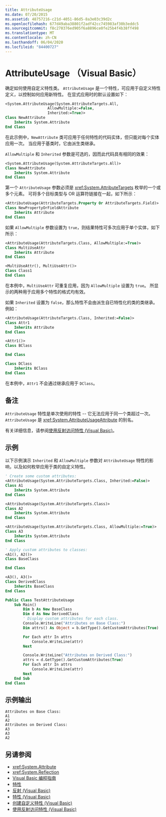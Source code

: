 ```yaml
---
title: AttributeUsage
ms.date: 07/20/2015
ms.assetid: 48757216-c21d-4051-86d5-8a3e03c39d2c
ms.openlocfilehash: 677d49aba38801f2adf42cc745983af30b3eddc5
ms.sourcegitcommit: f8c270376ed905f6a8896ce0fe25b4f4b38ff498
ms.translationtype: MT
ms.contentlocale: zh-CN
ms.lasthandoff: 06/04/2020
ms.locfileid: "84400727"
---
```

# <a name="attributeusage-visual-basic"></a>AttributeUsage （Visual Basic）

确定如何使用自定义特性类。 `AttributeUsage` 是一个特性，可应用于自定义特性定义，以控制如何应用新特性。 在显式应用时的默认设置如下：

```vb
<System.AttributeUsage(System.AttributeTargets.All,
                   AllowMultiple:=False,
                   Inherited:=True)>
Class NewAttribute
    Inherits System.Attribute
End Class
```

在此示例中，`NewAttribute` 类可应用于任何特性的代码实体，但只能对每个实体应用一次。 当应用于基类时，它由派生类继承。

`AllowMultiple` 和 `Inherited` 参数是可选的，因而此代码具有相同的效果：

```vb
<System.AttributeUsage(System.AttributeTargets.All)>
Class NewAttribute
    Inherits System.Attribute
End Class
```

第一个 `AttributeUsage` 参数必须是 <xref:System.AttributeTargets> 枚举的一个或多个元素。 可将多个目标类型与 OR 运算符链接在一起，如下所示：

```vb
<AttributeUsage(AttributeTargets.Property Or AttributeTargets.Field)>
Class NewPropertyOrFieldAttribute
    Inherits Attribute
End Class
```

如果 `AllowMultiple` 参数设置为 `true`，则结果特性可多次应用于单个实体，如下所示：

```vb
<AttributeUsage(AttributeTargets.Class, AllowMultiple:=True)>
Class MultiUseAttr
    Inherits Attribute
End Class

<MultiUseAttr(), MultiUseAttr()>
Class Class1
End Class
```

在本例中，`MultiUseAttr` 可重复应用，因为 `AllowMultiple` 设置为 `true`。 所显示的两种用于应用多个特性的格式均有效。

如果 `Inherited` 设置为 `false`，那么特性不会由派生自已特性化的类的类继承。 例如：

```vb
<AttributeUsage(AttributeTargets.Class, Inherited:=False)>
Class Attr1
    Inherits Attribute
End Class

<Attr1()>
Class BClass

End Class

Class DClass
    Inherits BClass
End Class
```

在本例中，`Attr1` 不会通过继承应用于 `DClass`。

## <a name="remarks"></a>备注

`AttributeUsage` 特性是单次使用的特性 -- 它无法应用于同一个类超过一次。 `AttributeUsage` 是 <xref:System.AttributeUsageAttribute> 的别名。

有关详细信息，请参阅[使用反射访问特性 (Visual Basic)](accessing-attributes-by-using-reflection.md)。

## <a name="example"></a>示例

以下示例演示 `Inherited` 和 `AllowMultiple` 参数对 `AttributeUsage` 特性的影响，以及如何枚举应用于类的自定义特性。

```vb
' Create some custom attributes:
<AttributeUsage(System.AttributeTargets.Class, Inherited:=False)>
Class A1
    Inherits System.Attribute
End Class

<AttributeUsage(System.AttributeTargets.Class)>
Class A2
    Inherits System.Attribute
End Class

<AttributeUsage(System.AttributeTargets.Class, AllowMultiple:=True)>
Class A3
    Inherits System.Attribute
End Class

' Apply custom attributes to classes:
<A1(), A2()>
Class BaseClass

End Class

<A3(), A3()>
Class DerivedClass
    Inherits BaseClass
End Class

Public Class TestAttributeUsage
    Sub Main()
        Dim b As New BaseClass
        Dim d As New DerivedClass
        ' Display custom attributes for each class.
        Console.WriteLine("Attributes on Base Class:")
        Dim attrs() As Object = b.GetType().GetCustomAttributes(True)

        For Each attr In attrs
            Console.WriteLine(attr)
        Next

        Console.WriteLine("Attributes on Derived Class:")
        attrs = d.GetType().GetCustomAttributes(True)
        For Each attr In attrs
            Console.WriteLine(attr)
        Next
    End Sub
End Class
```

## <a name="sample-output"></a>示例输出

```console
Attributes on Base Class:
A1
A2
Attributes on Derived Class:
A3
A3
A2
```

## <a name="see-also"></a>另请参阅

- <xref:System.Attribute>
- <xref:System.Reflection>
- [Visual Basic 编程指南](../../index.md)
- [特性](../../../../standard/attributes/index.md)
- [反射 (Visual Basic)](../reflection.md)
- [特性 (Visual Basic)](../../../language-reference/attributes.md)
- [创建自定义特性 (Visual Basic)](creating-custom-attributes.md)
- [使用反射访问特性 (Visual Basic)](accessing-attributes-by-using-reflection.md)
